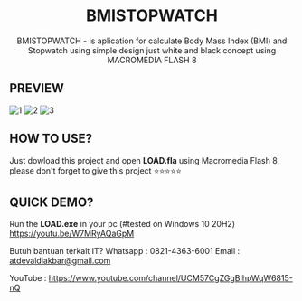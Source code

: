 <h1 align="center">BMISTOPWATCH</h1>
<p align="center">
BMISTOPWATCH - is aplication for calculate Body Mass Index (BMI) and Stopwatch using simple design just white and black concept using MACROMEDIA FLASH 8
</p>

## PREVIEW
![1](https://user-images.githubusercontent.com/19890311/109186727-d0c79180-77c3-11eb-9d7e-065132722a86.png)
![2](https://user-images.githubusercontent.com/19890311/109186815-e3da6180-77c3-11eb-87af-7e8fd9e3d249.png)
![3](https://user-images.githubusercontent.com/19890311/109186824-e50b8e80-77c3-11eb-80e4-6ed333d3ddf7.png)

## HOW TO USE?
Just dowload this project and open <b>LOAD.fla</b> using Macromedia Flash 8, please don't forget to give this project ⭐⭐⭐⭐⭐

## QUICK DEMO?
Run the <b>LOAD.exe</b> in your pc (#tested on Windows 10 20H2)
https://youtu.be/W7MRyAQaGpM

Butuh bantuan terkait IT?
Whatsapp : 0821-4363-6001
Email : atdevaldiakbar@gmail.com

YouTube :
https://www.youtube.com/channel/UCM57CgZGgBIhpWqW6815-nQ
